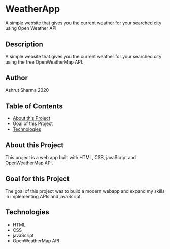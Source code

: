 # WeatherApp
A simple website that gives you the current weather for your searched city using Open Weather API 

## Description

A simple website that gives you the current weather for your searched city using the free OpenWeatherMap API. 



## Author

Ashrut Sharma 2020


## Table of Contents
* [About this Project](#about-this-project)
* [Goal of this Project](#goal-of-this-project)
* [Technologies](#technologies)

## About this Project
This project is a web app built with HTML, CSS, javaScript and OpenWeatherMap API.

## Goal for this Project
The goal of this project was to build a modern webapp and expand my skills in implementing APIs and javaScript.

## Technologies
* HTML
* CSS
* javaScript
* OpenWeatherMap API